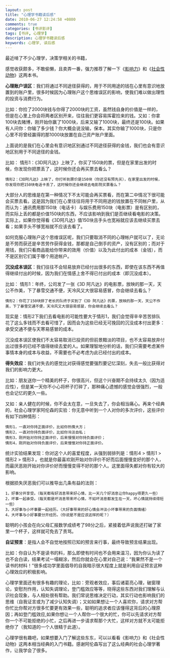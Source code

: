 ```yaml
---
layout: post
title: "心理学书籍读后感"
date: 2010-06-27 12:24:58 +0800
comments: true
categories: [书评影评]
tags: [书评, 心理学]
description: 心理学书籍读后感
keywords: 心理学, 读后感
---
```



最近啃了不少心理学，决策学相关的书籍，

感觉收获颇多，不敢偷懒，且卖弄一番，强力推荐了解一下《[影响力](http://book.douban.com/subject/1786387/)》和《[社会性动物](http://book.douban.com/subject/2328458/)》这两本书。

<!--more-->

**心理账户误区**：我们将通过不同途径获得的，用于不同用途的钱在心里有意识地放置到的账户里，很多时候因为心理账户这个思维误区的影响，使我们难以做出理性的投资与消费行为。

比如：你捡了2000块钱与你得了2000块的工资，虽然钱自身的价值是一样的，但是在心里上你会将两者区别开来，往往我们更容易挥霍捡来的钱。又如：你拿100块去赌博，刚开始你赢了1000块，后来又输了1000块，最终还是100块。如果有人问你：你输了多少钱？你大概会说没输，保本。其实你输了1000块，只是你心里不将曾经赢得的那1000块放置在自己资产账户里面。

上面说的是我们在心里会有意识地区别通过不同途径获得的金钱，我们也会有意识地区别用于不同途径的金钱。

比如：
	情形1：《3D阿凡达》上映了，你买了150块的票，但是在家里出发的时候，你发现你把票丢了，这时候你还会再买票去看么？

	情形2：《3D阿凡达》上映了，你打听到票价是150块（你还没有预先买），在家里出发的时候，你发现你把150块电话卡丢了，这时候你还会继续去电影院买票看么？

大部分人的思维是在第一种情况下不太可能会再买票看，而在第二中情况下很可能会买票去看。这是因为我们在心里往往将用于不同用途的钱放置在不同帐户里，从而认为：通讯费用那150块（电话卡）与娱乐费用150块（电影票）是有区别的，而实际上丢的都是价值150块的东西，不应该影响到我们是否继续看电影的决策。实际上，如果你觉得看《3D阿凡达》值150块且手头也宽裕就应该去继续买票去看；如果手头不够宽裕就不应该去看了。

如何克服心理账户这个思维误区呢，我们只要取消不同的心理帐户就可以了，无论是不劳而获还是辛苦劳作获得金钱，那都是自己倒手的资产，没有区别的；而对于用钱，我们只看商品能给你带来的效用（价值）以及为此付出的成本（金钱），而不是区别它们属于哪个用途帐户。

**沉没成本误区**：我们往往不会轻易放弃已经付出很多的东西，即使在该东西不再值得继续付出的时候，因为我们在情感上舍不得已付出的成本（即沉没成本）。

比如：
	情形1：年终，公司发了一张《3D 阿凡达》的电影票，放映的那一天，天公不作美，下了暴雪交通不便，天冷风又大很容易感冒，你会继续去看么？

	情形2：你花了150块排了老长的队终于买到了《3D 阿凡达》的票，放映的那一天，天公不作美，下了暴雪交通不便，天冷风又大很容易感冒，你会继续去看么？

现实是：情形2下我们去看电影的可能性要大于情形1，我们会觉得辛辛苦苦排队花了这么多钱而不去看可惜了，因而会为这些已经无可挽回的沉没成本付出更多：承受交通不便与天寒易感冒的成本。

沉没成本误区使我们不太容易取消已投资的但前景黯淡的项目，也不太容易放弃付出过很多的已经不值得继续去爱的人。如果理智地分析的话，我们只需要考虑某件事情本身的成本与收益，不需要也不必考虑为此已经付出的成本。

**得失效应**：我们对失去的感觉比对获得感觉要强烈要记忆深刻，失去一般比获得对我们的影响力更大。

比如：朋友送你一个精美的杯子，你很高兴，但这个兴奋期不会持续太久（因为适应性），但是某一天你不小心将杯子打碎了，那种痛心遗憾的感觉会很强烈，一般也会记忆的更久一些。

又如：亲人健在的时候，你不会太在意，一旦失去了，你会相当痛心。再来个经典的，社会心理学家阿伦森的实验：你无意中听到一个人对你的多次评价，这些评价有如下四种情形：

	情形1，一直对你持正面评价，比如你热情大方；
	情形2，一直对你持负面评价，比如你冷淡自私；
	情形3，刚开始对你持正面评价，后来慢慢对你持负面评价；
	情形4，刚开始对你持负面评价，后来慢慢对你持正面评价。

统计实验结果发现：你对这个人的喜爱程度，从强到弱排列是：情形4 > 情形1 > 情形2 > 情形3 。也就是你最喜欢刚开始对你评价不好而后面慢慢变好的那个人，而最厌恶刚开始对你评价好而慢慢变得不好的那个人。这里面得失都对你有较大的影响。

根据损失厌恶我们可以推导出几条有益的法则：

	1，好事分开享受。（每天都有好消息带来好心情，比一天几个好消息让你happy得更久一些）
	2，坏事一起承受。（每天都是坏消息带来坏心情，不如坏消息都发生在一天，坏心情就持续得短一些）
	3，大好事与小坏事要一起经历。（大好事带来的好心情会冲淡小坏事带来的负面情绪）
	4，大坏事与小好事要分开经历。（你说是不是应该这样的呢？）

聪明的小孩会在向父母汇报数学成绩考了98分之后，紧接着低声说我还打破了家里一个杯子，这样就可免去了责骂。

**自证预言**：是指人会不自觉地按照已知的预言来行事，最终导致预言结果出现。

比如：你自认为不是读书的料，那么即使有时间也不会用来温习，因为你认为读了也不会白读，结果考试一塌糊涂，然后你就会在心里对自己说：“我果然不是一个读书的材料！”很多成功学里面倡导的自我暗示很大程度上就是利用自证预言这种心理效应的积极影响。

心理学里面还有很多有趣的理论，比如：旁观者效应，事后诸葛亮心理，破窗理论，安慰剂作用，认知失调理论，登门槛效应等等，晓得这些东西对我们理解与认识社会现象，与人相处很有帮助。我们常说思维决定行动，其实行动也影响我们的思维（自我证言或为了减少认知失调）；又如如果想让一个人喜欢你，请求对方帮你忙比你帮对方很多忙要更有效果一些，聪明的追求者应该懂得这背后的心理原因；再如登门槛效应,如果你想让一个人帮你一个很大的忙，你可以先请求对方帮你一个不可能拒绝的小忙，之后再进一步请求帮那个大忙，这样对方就不太可能拒绝你了（我知道的一个人很精于此道）。

心理学很有趣吧，如果想要入门了解这些东东，可以以看看《影响力》和《社会性动物》这两本相当经典的入门书籍。感谢阿伦森写出了这么经典的社会心理学著作，让我学会了很多。

